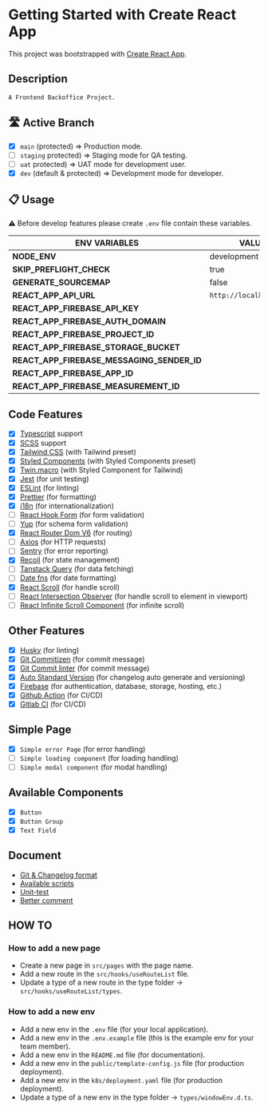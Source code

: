 # Getting Started with Create React App

This project was bootstrapped with [Create React App](https://github.com/facebook/create-react-app).

## Description

```text
A Frontend Backoffice Project.
```

## 🛣 Active Branch

- [x] `main` (protected) => Production mode.
- [ ] `staging` protected) => Staging mode for QA testing.
- [ ] `uat` protected) => UAT mode for development user.
- [x] `dev` (default & protected) => Development mode for developer.

## 📋 Usage

⚠ Before develop features please create `.env` file contain these variables.

| ENV VARIABLES                              | VALUE                   | type      | REMARK |
| ------------------------------------------ | ----------------------- | --------- | ------ |
| **NODE_ENV**                               | development             | `public`  |        |
| **SKIP_PREFLIGHT_CHECK**                   | true                    | `public`  |        |
| **GENERATE_SOURCEMAP**                     | false                   | `public`  |        |
| **REACT_APP_API_URL**                      | `http://localhost:3000` | `public`  |        |
| **REACT_APP_FIREBASE_API_KEY**             |                         | `private` |        |
| **REACT_APP_FIREBASE_AUTH_DOMAIN**         |                         | `private` |        |
| **REACT_APP_FIREBASE_PROJECT_ID**          |                         | `private` |        |
| **REACT_APP_FIREBASE_STORAGE_BUCKET**      |                         | `private` |        |
| **REACT_APP_FIREBASE_MESSAGING_SENDER_ID** |                         | `private` |        |
| **REACT_APP_FIREBASE_APP_ID**              |                         | `private` |        |
| **REACT_APP_FIREBASE_MEASUREMENT_ID**      |                         | `private` |        |

## Code Features

- [x] [Typescript](https://www.typescriptlang.org/docs/) support
- [x] [SCSS](https://sass-lang.com/documentation/) support
- [x] [Tailwind CSS](https://tailwindcss.com/docs/installation) (with Tailwind preset)
- [x] [Styled Components](https://styled-components.com/docs) (with Styled Components preset)
- [x] [Twin.macro](https://github.com/ben-rogerson/twin.macro) (with Styled Component for Tailwind)
- [x] [Jest](https://jestjs.io/docs/getting-started) (for unit testing)
- [x] [ESLint](https://eslint.org/docs/latest/) (for linting)
- [x] [Prettier](https://prettier.io/docs/en/index.html) (for formatting)
- [x] [i18n](https://www.i18next.com/) (for internationalization)
- [ ] [React Hook Form](https://react-hook-form.com/get-started/) (for form validation)
- [ ] [Yup](https://www.npmjs.com/package/yup) (for schema form validation)
- [x] [React Router Dom V6](https://reactrouter.com/en/main/start/overview) (for routing)
- [ ] [Axios](https://github.com/axios/axios) (for HTTP requests)
- [ ] [Sentry](https://docs.sentry.io/platforms/javascript/guides/react/) (for error reporting)
- [x] [Recoil](https://recoiljs.org/docs/introduction/getting-started) (for state management)
- [ ] [Tanstack Query](https://react-query.tanstack.com/) (for data fetching)
- [ ] [Date fns](https://date-fns.org/) (for date formatting)
- [x] [React Scroll](https://www.npmjs.com/package/react-scroll) (for handle scroll)
- [ ] [React Intersection Observer](https://www.npmjs.com/package/react-intersection-observer) (for handle scroll to element in viewport)
- [ ] [React Infinite Scroll Component](https://www.npmjs.com/package/react-infinite-scroll-component) (for infinite scroll)

## Other Features

- [x] [Husky](https://typicode.github.io/husky/#/) (for linting)
- [x] [Git Commitizen](https://github.com/Zhengqbbb/cz-git) (for commit message)
- [x] [Git Commit linter](https://github.com/conventional-changelog/commitlint) (for commit message)
- [x] [Auto Standard Version](https://github.com/conventional-changelog/standard-version) (for changelog auto generate and versioning)
- [x] [Firebase](https://firebase.google.com/docs) (for authentication, database, storage, hosting, etc.)
- [x] [Github Action](https://docs.github.com/en/actions) (for CI/CD)
- [x] [Gitlab CI](https://docs.gitlab.com/ee/ci/) (for CI/CD)

## Simple Page

- [x] `Simple error Page` (for error handling)
- [ ] `Simple loading component` (for loading handling)
- [ ] `Simple modal component` (for modal handling)

## Available Components

- [x] `Button`
- [x] `Button Group`
- [x] `Text Field`

## Document

- [Git & Changelog format](./docs/git_and_changelog_format.md)
- [Available scripts](./docs/available_scripts.md)
- [Unit-test](./docs/unit_test.md)
- [Better comment](./docs/better-comments.md)

## HOW TO

### How to add a new page

- Create a new page in `src/pages` with the page name.
- Add a new route in the `src/hooks/useRouteList` file.
- Update a type of a new route in the type folder -> `src/hooks/useRouteList/types`.

### How to add a new env

- Add a new env in the `.env` file (for your local application).
- Add a new env in the `.env.example` file (this is the example env for your team member).
- Add a new env in the `README.md` file (for documentation).
- Add a new env in the `public/template-config.js` file (for production deployment).
- Add a new env in the `k8s/deployment.yaml` file (for production deployment).
- Update a type of a new env in the type folder -> `types/windowEnv.d.ts`.
